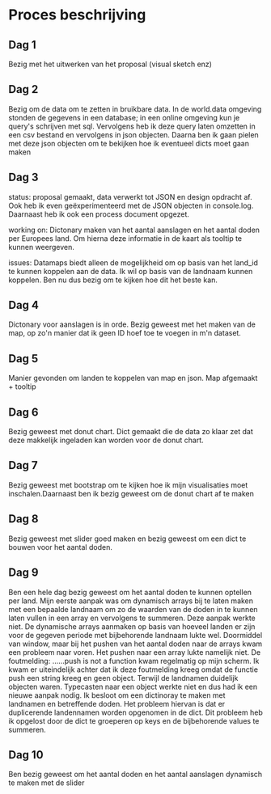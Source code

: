 <h1> Proces beschrijving </h1>

<h2> Dag 1 </h2>

<p> Bezig met het uitwerken van het proposal (visual sketch enz) </p>

<h2> Dag 2 </h2> 
<p> Bezig om de data om te zetten in bruikbare data. In de world.data omgeving stonden de gegevens in een database; in een online omgeving kun je query's schrijven met sql. Vervolgens heb ik deze query laten omzetten in een csv bestand en vervolgens in json objecten. Daarna ben ik gaan pielen met deze json objecten om te bekijken hoe ik eventueel dicts moet gaan maken </p>

<h2> Dag 3 </h2> 
<p> status: proposal gemaakt, data verwerkt tot JSON en design opdracht af. Ook heb ik even geëxperimenteerd met de JSON objecten in console.log. Daarnaast heb ik ook een process document opgezet.

working on: Dictonary maken van het aantal aanslagen en het aantal doden per Europees land. Om hierna deze informatie in de kaart als tooltip te kunnen weergeven.

issues: Datamaps biedt alleen de mogelijkheid om op basis van het land_id te kunnen koppelen aan de data. Ik wil op basis van de landnaam kunnen koppelen. Ben nu dus bezig om te kijken hoe dit het beste kan.
</p>

<h2> Dag 4 </h2> 
Dictonary voor aanslagen is in orde. Bezig geweest met het maken van de map, op zo'n manier dat ik geen ID hoef toe te voegen in m'n dataset.
</p>

<h2> Dag 5 </h2> 
Manier gevonden om landen te koppelen van map en json. Map afgemaakt + tooltip
</p>

<h2> Dag 6 </h2> 
<p> Bezig geweest met donut chart. Dict gemaakt die de data zo klaar zet dat deze makkelijk ingeladen kan worden voor de donut chart.
</p>

<h2> Dag 7 </h2> 
Bezig geweest met bootstrap om te kijken hoe ik mijn visualisaties moet inschalen.Daarnaast ben ik bezig geweest om de donut chart af te maken
</p>

<h2> Dag 8 </h2> 
<p> Bezig geweest met slider goed maken en bezig geweest om een dict te bouwen voor het aantal doden.
</p>

<h2> Dag 9 </h2> 
<p> Ben een hele dag bezig geweest om het aantal doden te kunnen optellen per land. Mijn eerste aanpak was om dynamisch arrays bij te laten maken met een bepaalde landnaam om zo de waarden van de doden in te kunnen laten vullen in een array en vervolgens te summeren. Deze aanpak werkte niet. De dynamische arrays aanmaken op basis van hoeveel landen er zijn voor de gegeven periode met bijbehorende landnaam lukte wel. Doormiddel van window, maar bij het pushen van het aantal doden naar de arrays kwam een probleem naar voren. Het pushen naar een array lukte namelijk niet. De foutmelding: ……push is not a function kwam regelmatig op mijn scherm. Ik kwam er uiteindelijk achter dat ik deze foutmelding kreeg omdat de functie push een string kreeg en geen object. Terwijl de landnamen duidelijk objecten waren. Typecasten naar een object werkte niet en dus had ik een nieuwe aanpak nodig. Ik besloot om een dictinoray te maken met landnamen en betreffende doden. Het probleem hiervan is dat er duplicerende landennamen worden opgenomen in de dict. Dit probleem heb ik opgelost door de dict te groeperen op keys en de bijbehorende values te summeren.
</p>


<h2> Dag 10 </h2> 
<p> Ben bezig geweest om het aantal doden en het aantal aanslagen dynamisch te maken met de slider
</p>
